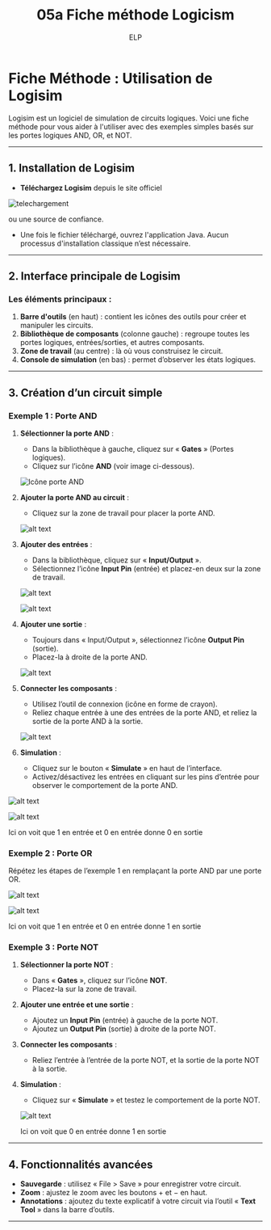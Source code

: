 ﻿---
author: ELP
title: 05a Fiche méthode Logicism
---

# Fiche Méthode : Utilisation de Logisim

Logisim est un logiciel de simulation de circuits logiques. Voici une fiche méthode pour vous aider à l'utiliser avec des exemples simples basés sur les portes logiques AND, OR, et NOT.

---

## 1. Installation de Logisim
- **Téléchargez Logisim** depuis le site officiel 

![telechargement](https://sourceforge.net/projects/circuit/) 

ou une source de confiance.

- Une fois le fichier téléchargé, ouvrez l'application Java. Aucun processus d'installation classique n’est nécessaire.

---

## 2. Interface principale de Logisim

### Les éléments principaux :
1. **Barre d'outils** (en haut) : contient les icônes des outils pour créer et manipuler les circuits.
2. **Bibliothèque de composants** (colonne gauche) : regroupe toutes les portes logiques, entrées/sorties, et autres composants.
3. **Zone de travail** (au centre) : là où vous construisez le circuit.
4. **Console de simulation** (en bas) : permet d’observer les états logiques.

---

## 3. Création d’un circuit simple

### Exemple 1 : Porte AND
1. **Sélectionner la porte AND** :
   - Dans la bibliothèque à gauche, cliquez sur « **Gates** » (Portes logiques).
   - Cliquez sur l’icône **AND** (voir image ci-dessous).

   ![Icône porte AND](image.png)

2. **Ajouter la porte AND au circuit** :
   - Cliquez sur la zone de travail pour placer la porte AND.

   ![alt text](image-1.png)

3. **Ajouter des entrées** :
   - Dans la bibliothèque, cliquez sur « **Input/Output** ».
   - Sélectionnez l’icône **Input Pin** (entrée) et placez-en deux sur la zone de travail.

   ![alt text](image-2.png)

   ![alt text](image-3.png)

4. **Ajouter une sortie** :
   - Toujours dans « Input/Output », sélectionnez l’icône **Output Pin** (sortie).
   - Placez-la à droite de la porte AND.

   ![alt text](image-4.png)

5. **Connecter les composants** :
   - Utilisez l’outil de connexion (icône en forme de crayon).
   - Reliez chaque entrée à une des entrées de la porte AND, et reliez la sortie de la porte AND à la sortie.

    ![alt text](image-5.png)


6. **Simulation** :
   - Cliquez sur le bouton « **Simulate** » en haut de l’interface.
   - Activez/désactivez les entrées en cliquant sur les pins d’entrée pour observer le comportement de la porte AND.

![alt text](image-6.png)

![alt text](image-7.png)

Ici on voit que 1 en entrée et 0 en entrée donne 0 en sortie

### Exemple 2 : Porte OR
Répétez les étapes de l’exemple 1 en remplaçant la porte AND par une porte OR.

![alt text](image-8.png)

![alt text](image-9.png)

Ici on voit que 1 en entrée et 0 en entrée donne 1 en sortie

### Exemple 3 : Porte NOT
1. **Sélectionner la porte NOT** :
   - Dans « **Gates** », cliquez sur l’icône **NOT**.
   - Placez-la sur la zone de travail.

2. **Ajouter une entrée et une sortie** :
   - Ajoutez un **Input Pin** (entrée) à gauche de la porte NOT.
   - Ajoutez un **Output Pin** (sortie) à droite de la porte NOT.

3. **Connecter les composants** :
   - Reliez l’entrée à l’entrée de la porte NOT, et la sortie de la porte NOT à la sortie.

4. **Simulation** :
   - Cliquez sur « **Simulate** » et testez le comportement de la porte NOT.

    ![alt text](image-10.png)

    Ici on voit que 0 en entrée donne 1 en sortie
---

## 4. Fonctionnalités avancées
- **Sauvegarde** : utilisez « File > Save » pour enregistrer votre circuit.
- **Zoom** : ajustez le zoom avec les boutons + et − en haut.
- **Annotations** : ajoutez du texte explicatif à votre circuit via l’outil « **Text Tool** » dans la barre d’outils.

---




